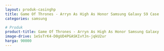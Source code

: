 ```yaml
---
layout: produk-casinghp
title: Game Of Thrones - Arryn As High As Honor Samsung Galaxy S9 Case
categories: samsung

# Produk
product-title: Game Of Thrones - Arryn As High As Honor Samsung Galaxy S9 Case
image-drive: 1eSsTrK4-D0gUD4PGASKIvYJn-jqkU2ur
harga: 90000
---
```

